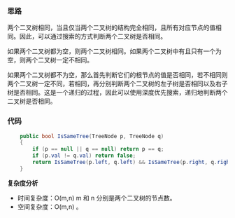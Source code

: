 ﻿### 思路

两个二叉树相同，当且仅当两个二叉树的结构完全相同，且所有对应节点的值相同。因此，可以通过搜索的方式判断两个二叉树是否相同。

如果两个二叉树都为空，则两个二叉树相同。如果两个二叉树中有且只有一个为空，则两个二叉树一定不相同。

如果两个二叉树都不为空，那么首先判断它们的根节点的值是否相同，若不相同则两个二叉树一定不同，若相同，再分别判断两个二叉树的左子树是否相同以及右子树是否相同。这是一个递归的过程，因此可以使用深度优先搜索，递归地判断两个二叉树是否相同。


### 代码

```c#
    public bool IsSameTree(TreeNode p, TreeNode q)
    {
        if (p == null || q == null) return p == q;
        if (p.val != q.val) return false;
        return IsSameTree(p.left, q.left) && IsSameTree(p.right, q.right);
    }

```

**复杂度分析**
- 时间复杂度：O(m,n) m 和 n 分别是两个二叉树的节点数。
- 空间复杂度：O(m,n) 。